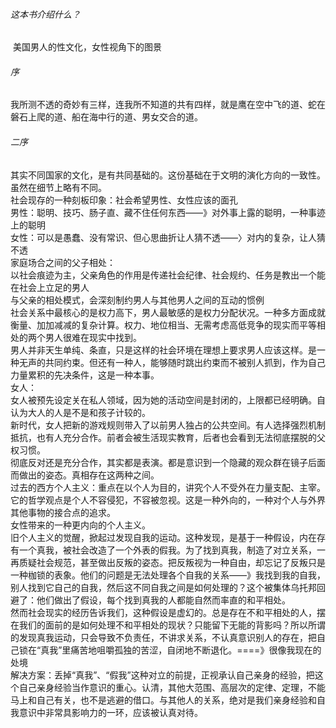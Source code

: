 ###### 这本书介绍什么？

​		美国男人的性文化，女性视角下的图景

###### 序

​		我所测不透的奇妙有三样，连我所不知道的共有四样，就是鹰在空中飞的道、蛇在磐石上爬的道、船在海中行的道、男女交合的道。

###### 二序

​		其实不同国家的文化，是有共同基础的。这份基础在于文明的演化方向的一致性。虽然在细节上略有不同。</br>
​		社会现存的一种刻板印象：社会希望男性、女性应该的面孔</br>
​				男性：聪明、技巧、肠子直、藏不住任何东西——》对外事上露的聪明，一种事迹上的聪明</br>
​				女性：可以是愚蠢、没有常识、但心思曲折让人猜不透——〉对内的复杂，让人猜不透</br>
​		家庭场合之间的父子相处：</br>
​						以社会痕迹为主，父亲角色的作用是传递社会纪律、社会规约、任务是教出一个能在社会上立足的男人</br>
​						与父亲的相处模式，会深刻制约男人与其他男人之间的互动的惯例</br>
​						社会关系中最核心的是权力高下，男人最敏感的是权力分配状况。一种多方面成就衡量、加加减减的复杂计算。权力、地位相当、无需考虑高低竞争的现实而平等相处的两个男人很难在现实中找到。</br>
​				男人并非天生单纯、条直，只是这样的社会环境在理想上要求男人应该这样。是一种无声的共同约束。但还有一种人，能够随时跳出约束而不被别人抓到，作为自己力量累积的先决条件，这是一种本事。</br>
​		女人：</br>
​				女人被预先设定关在私人领域，因为她的活动空间是封闭的，上限都已经明确。自认为大人的人是不是和孩子计较的。</br>
​		新时代，女人把新的游戏规则带入了以前男人独占的公共空间。有人选择强烈机制抵抗，也有人充分合作。前者会被生活现实教育，后者也会看到无法彻底摆脱的父权习惯。</br>
​		彻底反对还是充分合作，其实都是表演。都是意识到一个隐藏的观众群在镜子后面而做出的姿态。真相存在这两种之间。</br>
​		过去的西方个人主义：重点在以个人为目的，讲究个人不受外在力量支配、主宰。它的哲学观点是个人不容侵犯，不容被忽视。这是一种外向的，一种对个人与外界其他事物的接合点的追求。</br>
​		女性带来的一种更内向的个人主义。</br>
​		旧个人主义的觉醒，掀起过发现自我的运动。这种发现，是基于一种假设，内在存有一个真我，被社会改造了一个外表的假我。为了找到真我，制造了对立关系，一再质疑社会规范，甚至做出反叛的姿态。把反叛视为一种自由，却忘记了反叛只是一种枷锁的表象。他们的问题是无法处理各个自我的关系——》我找到我的自我，别人找到它自己的自我，然后这不同自我之间是如何处理的？这个被集体乌托邦回避了：他们做出了假设，每个找到真我的人都能自然而率直的和平相处。</br>
​		然而社会现实的经历告诉我们，这种假设是虚幻的。总是存在不和平相处的人，摆在我们的面前的是如何处理不和平相处的现状？只能留下无能的背影吗？所以所谓的发现真我运动，只会导致不负责任，不讲求关系，不认真意识别人的存在，把自己锁在“真我”里痛苦地咀嚼孤独的苦涩，自闭地不断退化。====》很像我现在的处境</br>
​		解决方案：丢掉“真我”、“假我”这种对立的前提，正视承认自己亲身的经验，把这个自己亲身经验当作意识的重心。认清，其他大范围、高层次的定律、定理，不能马上和自己有关，也不是逃避的借口。与其他人的关系，绝对是我们亲身经验和自我意识中非常具影响力的一环，应该被认真对待。</br>

###### 
